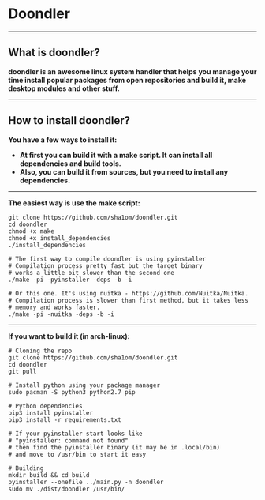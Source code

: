 # Doondler
****

## What is doondler?
**doondler is an awesome linux system handler that helps you manage your time
  install popular packages from open repositories and build it, make desktop modules
  and other stuff.**
****

## How to install doondler?
**You have a few ways to install it:**
  + **At first you can build it with a make script. It can install all dependencies and build tools.**
  + **Also, you can build it from sources, but you need to install any dependencies.**
****

**The easiest way is use the make script:**
```shell
git clone https://github.com/sha1om/doondler.git
cd doondler
chmod +x make
chmod +x install_dependencies
./install_dependencies

# The first way to compile doondler is using pyinstaller
# Compilation process pretty fast but the target binary 
# works a little bit slower than the second one
./make -pi -pyinstaller -deps -b -i

# Or this one. It's using nuitka - https://github.com/Nuitka/Nuitka.
# Compilation process is slower than first method, but it takes less
# memory and works faster.
./make -pi -nuitka -deps -b -i
```
****

**If you want to build it (in arch-linux):**
```shell
# Cloning the repo
git clone https://github.com/sha1om/doondler.git
cd doondler
git pull

# Install python using your package manager
sudo pacman -S python3 python2.7 pip

# Python dependencies
pip3 install pyinstaller
pip3 install -r requirements.txt

# If your pyinstaller start looks like
# "pyinstaller: command not found"
# then find the pyinstaller binary (it may be in .local/bin)
# and move to /usr/bin to start it easy

# Building
mkdir build && cd build
pyinstaller --onefile ../main.py -n doondler
sudo mv ./dist/doondler /usr/bin/
```
